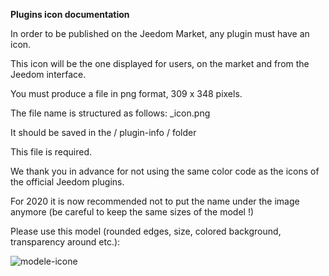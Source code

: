 **Plugins icon documentation**

In order to be published on the Jeedom Market, any plugin must have an icon.

This icon will be the one displayed for users, on the market and from the Jeedom interface.

You must produce a file in png format, 309 x 348 pixels.

The file name is structured as follows: <plugin-id>_icon.png

It should be saved in the / plugin-info / folder

This file is required.

We thank you in advance for not using the same color code as the icons of the official Jeedom plugins.

For 2020 it is now recommended not to put the name under the image anymore (be careful to keep the same sizes of the model !)

Please use this model (rounded edges, size, colored background, transparency around etc.):

![modele-icone](images/plugin-Jeedom-px.jpg)
